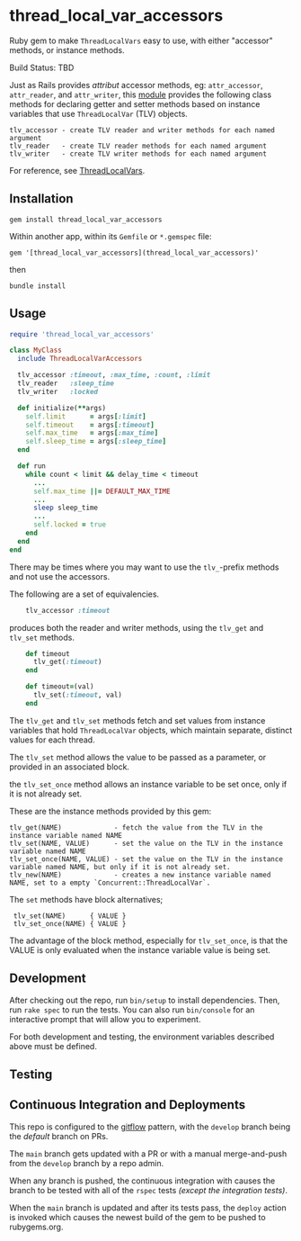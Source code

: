 # thread_local_var_accessors

Ruby gem to make `ThreadLocalVars` easy to use, with either "accessor" methods,
or instance methods.

Build Status:  TBD

Just as Rails provides _attribut_ accessor methods, eg: `attr_accessor`,
`attr_reader`, and `attr_writer`, this [module](module) provides the following
class methods for declaring getter and setter methods based on instance
variables that use `ThreadLocalVar` (TLV) objects.

    tlv_accessor - create TLV reader and writer methods for each named argument
    tlv_reader   - create TLV reader methods for each named argument
    tlv_writer   - create TLV writer methods for each named argument

For reference, see [ThreadLocalVars](https://ruby-concurrency.github.io/concurrent-ruby/master/Concurrent/ThreadLocalVar.html).

## Installation

    gem install thread_local_var_accessors

Within another app, within its `Gemfile` or `*.gemspec` file:

    gem '[thread_local_var_accessors](thread_local_var_accessors)'

then

    bundle install

## Usage

```ruby
require 'thread_local_var_accessors'

class MyClass
  include ThreadLocalVarAccessors

  tlv_accessor :timeout, :max_time, :count, :limit
  tlv_reader   :sleep_time
  tlv_writer   :locked

  def initialize(**args)
    self.limit      = args[:limit]
    self.timeout    = args[:timeout]
    self.max_time   = args[:max_time]
    self.sleep_time = args[:sleep_time]
  end

  def run
    while count < limit && delay_time < timeout
      ...
      self.max_time ||= DEFAULT_MAX_TIME
      ...
      sleep sleep_time
      ...
      self.locked = true
    end
  end
end
```

There may be times where you may want to use the `tlv_`-prefix methods and not use the accessors.

The following are a set of equivalencies.

```ruby
    tlv_accessor :timeout
```

produces both the reader and writer methods, using the `tlv_get` and `tlv_set` methods.

```ruby
    def timeout
      tlv_get(:timeout)
    end

    def timeout=(val)
      tlv_set(:timeout, val)
    end
```

The `tlv_get` and `tlv_set` methods fetch and set values from instance variables that hold
`ThreadLocalVar` objects, which maintain separate, distinct values for each thread.

The `tlv_set` method allows the value to be passed as a parameter, or provided in an associated block.

the `tlv_set_once` method allows an instance variable to be set once, only if it is not already set.

These are the instance methods provided by this gem:

    tlv_get(NAME)             - fetch the value from the TLV in the instance variable named NAME
    tlv_set(NAME, VALUE)      - set the value on the TLV in the instance variable named NAME
    tlv_set_once(NAME, VALUE) - set the value on the TLV in the instance variable named NAME, but only if it is not already set.
    tlv_new(NAME)             - creates a new instance variable named NAME, set to a empty `Concurrent::ThreadLocalVar`.

The `set` methods have block alternatives;

     tlv_set(NAME)      { VALUE }
     tlv_set_once(NAME) { VALUE }

The advantage of the block method, especially for `tlv_set_once`, is that the
VALUE is only evaluated when the instance variable value is being set.


## Development

After checking out the repo, run `bin/setup` to install dependencies. Then, run `rake spec` to run the tests. You can also run `bin/console` for an interactive prompt that will allow you to experiment.

For both development and testing, the environment variables described above must be defined.

## Testing

## Continuous Integration and Deployments

This repo is configured to the [gitflow](https://datasift.github.io/gitflow/IntroducingGitFlow.html) pattern, with the `develop` branch being the _default_ branch on PRs.

The `main` branch gets updated with a PR or with a manual merge-and-push from the `develop` branch by a repo admin.

When any branch is pushed, the continuous integration with causes the branch to be tested with all of the `rspec` tests _(except the integration tests)_.

When the `main` branch is updated and after its tests pass, the `deploy` action is invoked which causes the newest build of the gem to be pushed to rubygems.org.

